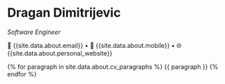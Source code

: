 
# Dragan Dimitrijevic
_Software Engineer_

📧 {{site.data.about.email}} • 📱 {{site.data.about.mobile}} • 🌐 {{site.data.about.personal_website}}

{% for paragraph in site.data.about.cv_paragraphs %}
{{ paragraph }}
{% endfor %}

